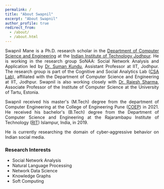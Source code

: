 ```yaml
---
permalink: /
title: "About Swapnil"
excerpt: "About Swapnil"
author_profile: true
redirect_from: 
  - /about/
  - /about.html
---
```

<p align="justify">
  Swapnil Mane is a Ph.D. research scholar in the <a href="https://cse.iitj.ac.in/" target="_blank">Department of Computer Science and Engineering</a> at the <a href="https://www.iitj.ac.in/" target="_blank">Indian Institute of Technology Jodhpur</a>. He is working in the research group SoNAA: Social Network Analysis and Application led by <a href="http://home.iitj.ac.in/~suman/" target="_blank">Dr. Suman Kundu</a>, Assistant Professor at IIT, Jodhpur. The research group is part of the Cognitive and Social Analytics Lab (<a href="https://www.csa-iitj.group/" target="_blank">CSA Lab</a>), affiliated with the Department of Computer Science and Engineering at IIT, Jodhpur. Swapnil is also working closely with <a href="https://rajeshsharma.cs.ut.ee/" target="_blank">Dr. Rajesh Sharma</a>, Associate Professor of the Institute of Computer Science at the University of Tartu, Estonia. </p>

<p align="justify">
Swapnil received his master's (M.Tech) degree from the department of Computer Engineering at the College of Engineering Pune (<a href="http://www.coep.org.in/" target="_blank">COEP</a>) in 2021. He received his bachelor's (B.Tech) degree from the Department of Computer Science and Engineering at the Rajarambapu Institute of Technology (<a href="https://www.ritindia.edu/" target="_blank">RIT</a>) Islampur, India, in 2019.
</p>

<p align="justify">
He is currently researching the domain of cyber-aggressive behavior on Indian social media.  </p>

### Research Interests
  * Social Network Analysis
  * Natural Language Processing
  * Network Data Science
  * Knowledge Graphs    
  * Soft Computing
